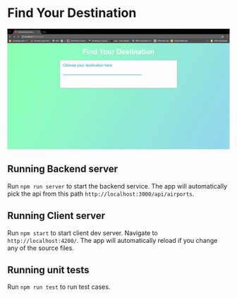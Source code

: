 # Find Your Destination

![Alt Text](https://github.com/Dhiviya-Bharathi/find-your-destination/blob/master/output.gif)

## Running Backend server

Run `npm run server` to start the backend service. The app will automatically pick the api from this path `http://localhost:3000/api/airports`.

## Running Client server

Run `npm start` to start client dev server. Navigate to `http://localhost:4200/`. The app will automatically reload if you change any of the source files.

## Running unit tests

Run `npm run test` to run test cases.
